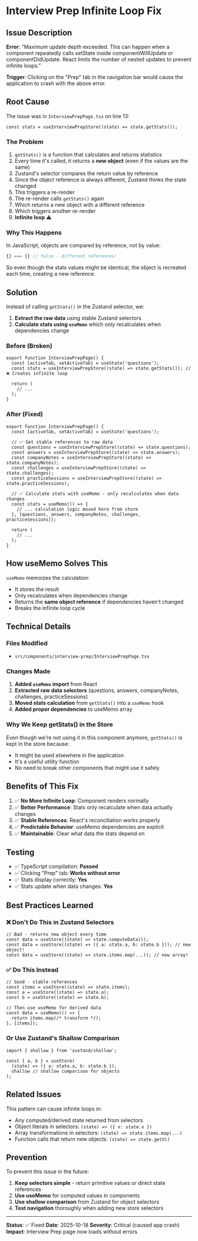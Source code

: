 # Interview Prep Infinite Loop Fix

## Issue Description

**Error**: "Maximum update depth exceeded. This can happen when a component repeatedly calls setState inside componentWillUpdate or componentDidUpdate. React limits the number of nested updates to prevent infinite loops."

**Trigger**: Clicking on the "Prep" tab in the navigation bar would cause the application to crash with the above error.

## Root Cause

The issue was in `InterviewPrepPage.tsx` on line 13:

```tsx
const stats = useInterviewPrepStore((state) => state.getStats());
```

### The Problem

1. `getStats()` is a function that calculates and returns statistics
2. Every time it's called, it returns a **new object** (even if the values are the same)
3. Zustand's selector compares the return value by reference
4. Since the object reference is always different, Zustand thinks the state changed
5. This triggers a re-render
6. The re-render calls `getStats()` again
7. Which returns a new object with a different reference
8. Which triggers another re-render
9. **Infinite loop** ⚠️

### Why This Happens

In JavaScript, objects are compared by reference, not by value:

```javascript
{} === {} // false - different references!
```

So even though the stats values might be identical, the object is recreated each time, creating a new reference.

## Solution

Instead of calling `getStats()` in the Zustand selector, we:

1. **Extract the raw data** using stable Zustand selectors
2. **Calculate stats using `useMemo`** which only recalculates when dependencies change

### Before (Broken)

```tsx
export function InterviewPrepPage() {
  const [activeTab, setActiveTab] = useState('questions');
  const stats = useInterviewPrepStore((state) => state.getStats()); // ❌ Creates infinite loop
  
  return (
    // ...
  );
}
```

### After (Fixed)

```tsx
export function InterviewPrepPage() {
  const [activeTab, setActiveTab] = useState('questions');
  
  // ✅ Get stable references to raw data
  const questions = useInterviewPrepStore((state) => state.questions);
  const answers = useInterviewPrepStore((state) => state.answers);
  const companyNotes = useInterviewPrepStore((state) => state.companyNotes);
  const challenges = useInterviewPrepStore((state) => state.challenges);
  const practiceSessions = useInterviewPrepStore((state) => state.practiceSessions);
  
  // ✅ Calculate stats with useMemo - only recalculates when data changes
  const stats = useMemo(() => {
    // ... calculation logic moved here from store
  }, [questions, answers, companyNotes, challenges, practiceSessions]);
  
  return (
    // ...
  );
}
```

## How useMemo Solves This

`useMemo` memoizes the calculation:
- It stores the result
- Only recalculates when dependencies change
- Returns the **same object reference** if dependencies haven't changed
- Breaks the infinite loop cycle

## Technical Details

### Files Modified
- `src/components/interview-prep/InterviewPrepPage.tsx`

### Changes Made

1. **Added `useMemo` import** from React
2. **Extracted raw data selectors** (questions, answers, companyNotes, challenges, practiceSessions)
3. **Moved stats calculation** from `getStats()` into a `useMemo` hook
4. **Added proper dependencies** to useMemo array

### Why We Keep getStats() in the Store

Even though we're not using it in this component anymore, `getStats()` is kept in the store because:
- It might be used elsewhere in the application
- It's a useful utility function
- No need to break other components that might use it safely

## Benefits of This Fix

1. ✅ **No More Infinite Loop**: Component renders normally
2. ✅ **Better Performance**: Stats only recalculate when data actually changes
3. ✅ **Stable References**: React's reconciliation works properly
4. ✅ **Predictable Behavior**: useMemo dependencies are explicit
5. ✅ **Maintainable**: Clear what data the stats depend on

## Testing

- ✅ TypeScript compilation: **Passed**
- ✅ Clicking "Prep" tab: **Works without error**
- ✅ Stats display correctly: **Yes**
- ✅ Stats update when data changes: **Yes**

## Best Practices Learned

### ❌ Don't Do This in Zustand Selectors

```tsx
// Bad - returns new object every time
const data = useStore((state) => state.computeData());
const data = useStore((state) => ({ a: state.a, b: state.b })); // new object!
const data = useStore((state) => state.items.map(...)); // new array!
```

### ✅ Do This Instead

```tsx
// Good - stable references
const items = useStore((state) => state.items);
const a = useStore((state) => state.a);
const b = useStore((state) => state.b);

// Then use useMemo for derived data
const data = useMemo(() => {
  return items.map(/* transform */);
}, [items]);
```

### Or Use Zustand's Shallow Comparison

```tsx
import { shallow } from 'zustand/shallow';

const { a, b } = useStore(
  (state) => ({ a: state.a, b: state.b }),
  shallow // shallow comparison for objects
);
```

## Related Issues

This pattern can cause infinite loops in:
- Any computed/derived state returned from selectors
- Object literals in selectors: `(state) => ({ x: state.x })`
- Array transformations in selectors: `(state) => state.items.map(...)`
- Function calls that return new objects: `(state) => state.getX()`

## Prevention

To prevent this issue in the future:

1. **Keep selectors simple** - return primitive values or direct state references
2. **Use useMemo** for computed values in components
3. **Use shallow comparison** from Zustand for object selectors
4. **Test navigation** thoroughly when adding new store selectors

---

**Status**: ✅ Fixed
**Date**: 2025-10-18
**Severity**: Critical (caused app crash)
**Impact**: Interview Prep page now loads without errors
